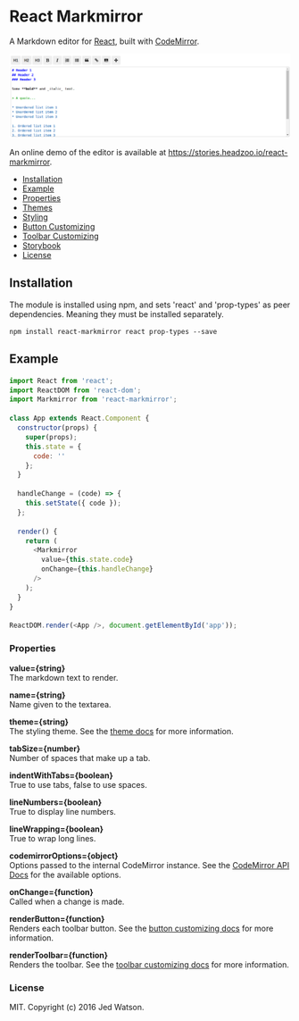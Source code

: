 React Markmirror
==================
A Markdown editor for [React](http://facebook.github.io/react), built with [CodeMirror](https://codemirror.net).

![Standard screenshot](docs/images/standard.png)

An online demo of the editor is available at https://stories.headzoo.io/react-markmirror.

* [Installation](#installation)
* [Example](#example)
* [Properties](#properties)
* [Themes](docs/themes.md)
* [Styling](docs/styling.md)
* [Button Customizing](docs/button.md)
* [Toolbar Customizing](docs/toolbar.md)
* [Storybook](docs/storybook.md)
* [License](#license)

## Installation
The module is installed using npm, and sets 'react' and 'prop-types' as peer dependencies. Meaning they must be installed separately.

```
npm install react-markmirror react prop-types --save
```


## Example

```js
import React from 'react';
import ReactDOM from 'react-dom';
import Markmirror from 'react-markmirror';

class App extends React.Component {
  constructor(props) {
    super(props);
    this.state = {
      code: ''
    };
  }

  handleChange = (code) => {
    this.setState({ code });
  };

  render() {
    return (
      <Markmirror
        value={this.state.code}
        onChange={this.handleChange}
      />
    );
  }
}

ReactDOM.render(<App />, document.getElementById('app'));
```


### Properties
**value={string}**  
The markdown text to render.

**name={string}**  
Name given to the textarea.

**theme={string}**  
The styling theme. See the [theme docs](docs/themes.md) for more information.

**tabSize={number}**  
Number of spaces that make up a tab.

**indentWithTabs={boolean}**  
True to use tabs, false to use spaces.

**lineNumbers={boolean}**  
True to display line numbers.

**lineWrapping={boolean}**  
True to wrap long lines.

**codemirrorOptions={object}**  
Options passed to the internal CodeMirror instance. See the [CodeMirror API Docs](https://codemirror.net/doc/manual.html#api) for the available options.

**onChange={function}**  
Called when a change is made.

**renderButton={function}**  
Renders each toolbar button. See the [button customizing docs](docs/button.md) for more information.

**renderToolbar={function}**  
Renders the toolbar. See the [toolbar customizing docs](docs/toolbar.md) for more information.


### License
MIT. Copyright (c) 2016 Jed Watson.
